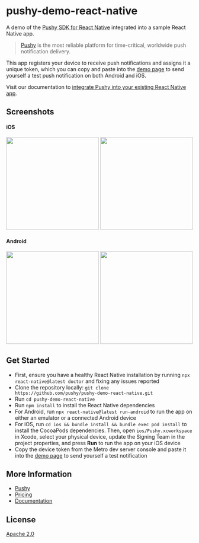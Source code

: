 # pushy-demo-react-native

A demo of the [Pushy SDK for React Native](https://github.com/pushy/pushy-react-native) integrated into a sample React Native app.

> [Pushy](https://pushy.me/) is the most reliable platform for time-critical, worldwide push notification delivery.

This app registers your device to receive push notifications and assigns it a unique token, which you can copy and paste into the [demo page](https://pushy.me/docs/resources/demo) to send yourself a test push notification on both Android and iOS.

Visit our documentation to [integrate Pushy into your existing React Native app](https://pushy.me/docs/additional-platforms/react-native).

## Screenshots

#### iOS

<img src="src/img/1.png" width="250"> <img src="src/img/2.png" width="250"> 

#### Android

<img src="src/img/3.png" width="250"> <img src="src/img/4.png" width="250">

## Get Started

* First, ensure you have a healthy React Native installation by running `npx react-native@latest doctor` and fixing any issues reported
* Clone the repository locally: `git clone https://github.com/pushy/pushy-demo-react-native.git`
* Run `cd pushy-demo-react-native`
* Run `npm install` to install the React Native dependencies
* For Android, run `npx react-native@latest run-android` to run the app on either an emulator or a connected Android device
* For iOS, run `cd ios && bundle install && bundle exec pod install` to install the CocoaPods dependencies. Then, open `ios/Pushy.xcworkspace` in Xcode, select your physical device, update the Signing Team in the project properties, and press **Run** to run the app on your iOS device
* Copy the device token from the Metro dev server console and paste it into the [demo page](https://pushy.me/docs/resources/demo) to send yourself a test notification

## More Information

* [Pushy](https://pushy.me/)
* [Pricing](https://pushy.me/pricing)
* [Documentation](https://pushy.me/docs)

## License

[Apache 2.0](LICENSE)
